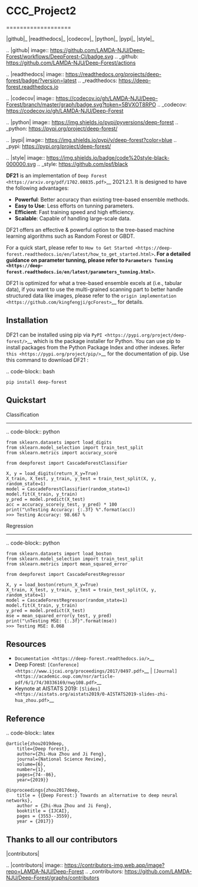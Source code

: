 # CCC_Project2
===================

|github|_ |readthedocs|_ |codecov|_ |python|_ |pypi|_ |style|_

.. |github| image:: https://github.com/LAMDA-NJU/Deep-Forest/workflows/DeepForest-CI/badge.svg
.. _github: https://github.com/LAMDA-NJU/Deep-Forest/actions

.. |readthedocs| image:: https://readthedocs.org/projects/deep-forest/badge/?version=latest
.. _readthedocs: https://deep-forest.readthedocs.io

.. |codecov| image:: https://codecov.io/gh/LAMDA-NJU/Deep-Forest/branch/master/graph/badge.svg?token=5BVXOT8RPO
.. _codecov: https://codecov.io/gh/LAMDA-NJU/Deep-Forest
    
.. |python| image:: https://img.shields.io/pypi/pyversions/deep-forest
.. _python: https://pypi.org/project/deep-forest/

.. |pypi| image:: https://img.shields.io/pypi/v/deep-forest?color=blue
.. _pypi: https://pypi.org/project/deep-forest/

.. |style| image:: https://img.shields.io/badge/code%20style-black-000000.svg
.. _style: https://github.com/psf/black

**DF21** is an implementation of `Deep Forest <https://arxiv.org/pdf/1702.08835.pdf>`__ 2021.2.1. It is designed to have the following advantages:

- **Powerful**: Better accuracy than existing tree-based ensemble methods.
- **Easy to Use**: Less efforts on tunning parameters.
- **Efficient**: Fast training speed and high efficiency.
- **Scalable**: Capable of handling large-scale data.

DF21 offers an effective & powerful option to the tree-based machine learning algorithms such as Random Forest or GBDT.

For a quick start, please refer to `How to Get Started <https://deep-forest.readthedocs.io/en/latest/how_to_get_started.html>`__. For a detailed guidance on parameter tunning, please refer to `Parameters Tunning <https://deep-forest.readthedocs.io/en/latest/parameters_tunning.html>`__.

DF21 is optimized for what a tree-based ensemble excels at (i.e., tabular data), if you want to use the multi-grained scanning part to better handle structured data like images, please refer to the `origin implementation <https://github.com/kingfengji/gcForest>`__ for details.

Installation
------------

DF21 can be installed using pip via `PyPI <https://pypi.org/project/deep-forest/>`__  which is the package installer for Python. You can use pip to install packages from the Python Package Index and other indexes. Refer `this <https://pypi.org/project/pip/>`__ for the documentation of pip. Use this command to download DF21 :

.. code-block:: bash

    pip install deep-forest

Quickstart
----------

Classification
**************

.. code-block:: python

    from sklearn.datasets import load_digits
    from sklearn.model_selection import train_test_split
    from sklearn.metrics import accuracy_score

    from deepforest import CascadeForestClassifier

    X, y = load_digits(return_X_y=True)
    X_train, X_test, y_train, y_test = train_test_split(X, y, random_state=1)
    model = CascadeForestClassifier(random_state=1)
    model.fit(X_train, y_train)
    y_pred = model.predict(X_test)
    acc = accuracy_score(y_test, y_pred) * 100
    print("\nTesting Accuracy: {:.3f} %".format(acc))
    >>> Testing Accuracy: 98.667 %

Regression
**********

.. code-block:: python

    from sklearn.datasets import load_boston
    from sklearn.model_selection import train_test_split
    from sklearn.metrics import mean_squared_error

    from deepforest import CascadeForestRegressor

    X, y = load_boston(return_X_y=True)
    X_train, X_test, y_train, y_test = train_test_split(X, y, random_state=1)
    model = CascadeForestRegressor(random_state=1)
    model.fit(X_train, y_train)
    y_pred = model.predict(X_test)
    mse = mean_squared_error(y_test, y_pred)
    print("\nTesting MSE: {:.3f}".format(mse))
    >>> Testing MSE: 8.068

Resources
---------

* `Documentation <https://deep-forest.readthedocs.io/>`__
* Deep Forest: `[Conference] <https://www.ijcai.org/proceedings/2017/0497.pdf>`__ | `[Journal] <https://academic.oup.com/nsr/article-pdf/6/1/74/30336169/nwy108.pdf>`__
* Keynote at AISTATS 2019: `[Slides] <https://aistats.org/aistats2019/0-AISTATS2019-slides-zhi-hua_zhou.pdf>`__

Reference
---------

.. code-block:: latex

    @article{zhou2019deep,
        title={Deep forest},
        author={Zhi-Hua Zhou and Ji Feng},
        journal={National Science Review},
        volume={6},
        number={1},
        pages={74--86},
        year={2019}}

    @inproceedings{zhou2017deep,
        title = {{Deep Forest:} Towards an alternative to deep neural networks},
        author = {Zhi-Hua Zhou and Ji Feng},
        booktitle = {IJCAI},
        pages = {3553--3559},
        year = {2017}}

Thanks to all our contributors
------------------------------

|contributors|

.. |contributors| image:: https://contributors-img.web.app/image?repo=LAMDA-NJU/Deep-Forest
.. _contributors: https://github.com/LAMDA-NJU/Deep-Forest/graphs/contributors
